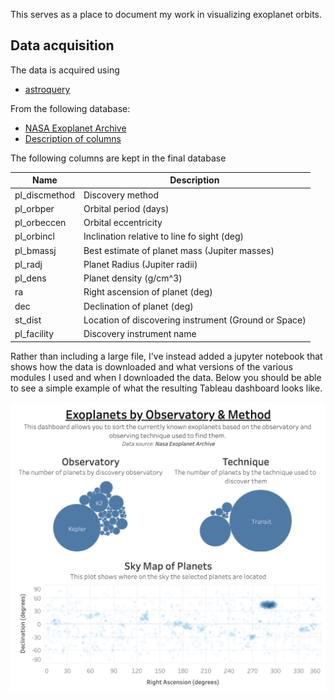 This serves as a place to document my work in visualizing exoplanet orbits.

## Data acquisition
The data is acquired using 
* [astroquery](https://astroquery.readthedocs.io/en/latest/index.html#)

From the following database:
* [NASA Exoplanet Archive](https://exoplanetarchive.ipac.caltech.edu/index.html)
* [Description of columns](https://exoplanetarchive.ipac.caltech.edu/docs/API_exoplanet_columns.html)

The following columns are kept in the final database

| Name | Description
|------|-------------
| pl_discmethod | Discovery method
| pl_orbper     | Orbital period (days)
| pl_orbeccen   | Orbital eccentricity
| pl_orbincl    | Inclination relative to line fo sight (deg)
| pl_bmassj     | Best estimate of planet mass (Jupiter masses)
| pl_radj       | Planet Radius (Jupiter radii)
| pl_dens       | Planet density (g/cm^3)
| ra            | Right ascension of planet (deg)
| dec           | Declination of planet (deg)
| st_dist       | Location of discovering instrument (Ground or Space)
| pl_facility   | Discovery instrument name

Rather than including a large file, I've instead added a jupyter notebook that 
shows how the data is downloaded and what versions of the various modules I used
and when I downloaded the data. Below you should be able to see a simple example
of what the resulting Tableau dashboard looks like.

[![Dashboard preview](exoplanets_preview.png)](https://public.tableau.com/views/ExoplanetsByObservatoryMethod/ExoplanetsbyObservatoryMethod?:display_count=y&:origin=viz_share_link)